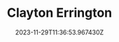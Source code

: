 ---
title: "Clayton Errington"
category: "IndieWeb & Personal Blogs"
site_url: https://claytonerrington.com/
feed_url: https://claytonerrington.com/feed.xml
date: 2023-11-29T11:36:53.967430Z
domain: claytonerrington.com

---